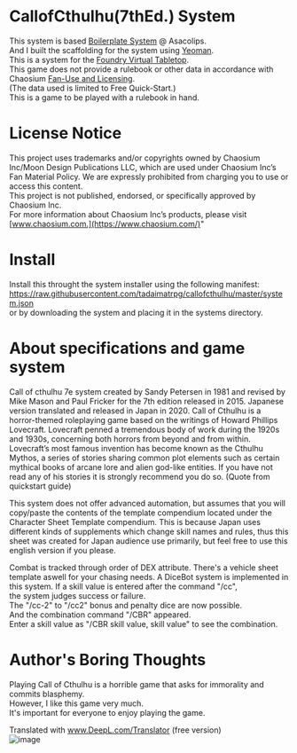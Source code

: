 # CallofCthulhu(7thEd.) System  
This system is based [Boilerplate System](https://gitlab.com/asacolips-projects/foundry-mods/foundryvtt-system-tutorial/-/blob/master/pages/01-getting-started.md) @ Asacolips.  
And I built the scaffolding for the system using [Yeoman](https://yeoman.io/).  
This is a system for the [Foundry Virtual Tabletop](http://foundryvtt.com).  
This game does not provide a rulebook or other data in accordance with  
Chaosium [Fan-Use and Licensing](https://www.chaosium.com/fan-use-and-licensing-q-a/).  
(The data used is limited to Free Quick-Start.)  
This is a game to be played with a rulebook in hand.
  
# License Notice  
This project uses trademarks and/or copyrights owned by Chaosium Inc/Moon Design Publications LLC, 
 which are used under Chaosium Inc’s Fan Material Policy. 
We are expressly prohibited from charging you to use or access this content.  
This project is not published, endorsed, or specifically approved by Chaosium Inc.  
For more information about Chaosium Inc’s products, 
please visit [www.chaosium.com.](https://www.chaosium.com/)"  

# Install  
Install this throught the system installer using the following manifest:
https://raw.githubusercontent.com/tadaimatrpg/callofcthulhu/master/system.json  
or by downloading the system and placing it in the systems directory.  

# About specifications and game system  
Call of cthulhu 7e system created by Sandy Petersen in 1981 and revised by Mike Mason and Paul Fricker for the 7th edition released in 2015. Japanese version translated and released in Japan in 2020.
Call of Cthulhu is a horror-themed roleplaying game based  on  the  writings  of  Howard  Phillips  Lovecraft.  Lovecraft penned a tremendous body of work during the 1920s and 1930s, concerning both horrors from beyond and from within. Lovecraft’s most famous invention has become known as the Cthulhu Mythos, a series of stories sharing common plot elements such as certain mythical books  of  arcane  lore  and  alien  god-like  entities.  If  you  have not read any of his stories it is strongly recommend you do so. (Quote from quickstart guide)

This system does not offer advanced automation, but assumes that you will copy/paste the contents of the template compendium located under the Character Sheet Template compendium.
This is because Japan uses different kinds of supplements which change skill names and rules, thus this sheet was created for Japan audience use primarily, but feel free to use this english version if you please.

Combat is tracked through order of DEX attribute. There's a vehicle sheet template aswell for your chasing needs.
A DiceBot system is implemented in this system. If a skill value is entered after the command "/cc",  
the system judges success or failure.  
The "/cc-2" to "/cc2" bonus and penalty dice are now possible.  
And the combination command "/CBR" appeared.  
Enter a skill value as "/CBR skill value, skill value" to see the combination.  
# Author's Boring Thoughts  
Playing Call of Cthulhu is a horrible game that asks for immorality and commits blasphemy.  
However, I like this game very much.  
It's important for everyone to enjoy playing the game.  

Translated with www.DeepL.com/Translator (free version)   
![image](https://raw.githubusercontent.com/tadaimatrpg/tadaima/master/kaihatuyou2.png)